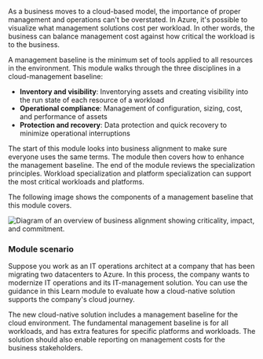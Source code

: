 As a business moves to a cloud-based model, the importance of proper management and operations can't be overstated. In Azure, it's possible to visualize what management solutions cost per workload. In other words, the business can balance management cost against how critical the workload is to the business.

A management baseline is the minimum set of tools applied to all resources in the environment. This module walks through the three disciplines in a cloud-management baseline:

- **Inventory and visibility**: Inventorying assets and creating visibility into the run state of each resource of a workload
- **Operational compliance**: Management of configuration, sizing, cost, and performance of assets
- **Protection and recovery**: Data protection and quick recovery to minimize operational interruptions

The start of this module looks into business alignment to make sure everyone uses the same terms. The module then covers how to enhance the management baseline. The end of the module reviews the specialization principles. Workload specialization and platform specialization can support the most critical workloads and platforms.

The following image shows the components of a management baseline that this module covers.

![Diagram of an overview of business alignment showing criticality, impact, and commitment.](https://learn.microsoft.com/en-us/training/modules/cloud-adoption-framework-manage/media/overview-001.png)

### Module scenario

Suppose you work as an IT operations architect at a company that has been migrating two datacenters to Azure. In this process, the company wants to modernize IT operations and its IT-management solution. You can use the guidance in this Learn module to evaluate how a cloud-native solution supports the company's cloud journey.

The new cloud-native solution includes a management baseline for the cloud environment. The fundamental management baseline is for all workloads, and has extra features for specific platforms and workloads. The solution should also enable reporting on management costs for the business stakeholders.